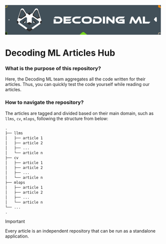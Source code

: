 <img src="https://github.com/DecodingML/.github/blob/main/media/banner_small.png?raw=true">

# Decoding ML Articles Hub

### What is the purpose of this repository?

Here, the Decoding ML team aggregates all the code written for their articles. Thus, you can quickly test the code yourself while reading our articles.

### How to navigate the repository?

The articles are tagged and divided based on their main domain, such as `llms`, `cv`, `mlops`, following the structure from below: 

```
.
├── llms
│   ├── article 1
│   ├── article 2
│   ├── ...
│   └── article n
├── cv
│   ├── article 1
│   ├── article 2
│   ├── ...
│   └── article n
├── mlops
│   ├── article 1
│   ├── article 2
│   ├── ...
│   └── article n
└── ...
.
```

> [!IMPORTANT]  
> Every article is an independent repository that can be run as a standalone application. 